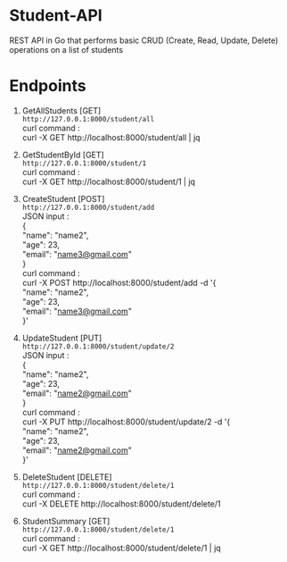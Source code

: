 # Student-API
REST API in Go that performs basic CRUD (Create, Read, Update, Delete) operations on a list of students


# Endpoints
1. GetAllStudents [GET]  
   ``` http://127.0.0.1:8000/student/all ```  
   curl command :  
   curl -X GET http://localhost:8000/student/all | jq  

2. GetStudentById [GET]  
   ``` http://127.0.0.1:8000/student/1 ```  
   curl command :  
   curl -X GET http://localhost:8000/student/1 | jq  
   
3. CreateStudent [POST]  
   ``` http://127.0.0.1:8000/student/add ```  
   JSON input :  
   {  
    "name": "name2",  
    "age": 23,  
    "email": "name3@gmail.com"  
    }  
   curl command :  
   curl -X POST http://localhost:8000/student/add -d '{  
      "name": "name2",  
      "age": 23,  
      "email": "name3@gmail.com"  
    }'

4. UpdateStudent [PUT]  
   ``` http://127.0.0.1:8000/student/update/2 ```  
   JSON input :  
   {  
    "name": "name2",  
    "age": 23,  
    "email": "name2@gmail.com"  
    }  
   curl command :  
   curl -X PUT http://localhost:8000/student/update/2 -d '{  
      "name": "name2",  
      "age": 23,  
      "email": "name2@gmail.com"  
    }'

5. DeleteStudent [DELETE]  
   ``` http://127.0.0.1:8000/student/delete/1 ```  
   curl command :  
   curl -X DELETE http://localhost:8000/student/delete/1

7. StudentSummary [GET]  
   ``` http://127.0.0.1:8000/student/delete/1 ```  
   curl command :  
   curl -X GET http://localhost:8000/student/delete/1 | jq

